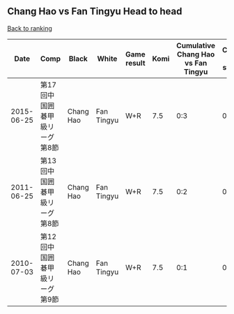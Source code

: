 ## Chang Hao vs Fan Tingyu Head to head

[Back to ranking](../../index.md)




| **Date** | **Comp** | **Black** | **White** | **Game result** | **Komi** | **Cumulative Chang Hao vs Fan Tingyu** | **Chang Hao streak** | **Fan Tingyu streak** | 
| --- | --- | --- | --- | --- | --- | --- | --- | --- |
| 2015-06-25 | 第17回中国囲碁甲級リーグ第8節 | Chang Hao | Fan Tingyu | W+R | 7.5 | 0:3 | 0 | 3 | 
| 2011-06-25 | 第13回中国囲碁甲級リーグ第8節 | Chang Hao | Fan Tingyu | W+R | 7.5 | 0:2 | 0 | 2 | 
| 2010-07-03 | 第12回中国囲碁甲級リーグ第9節 | Chang Hao | Fan Tingyu | W+R | 7.5 | 0:1 | 0 | 1 |




